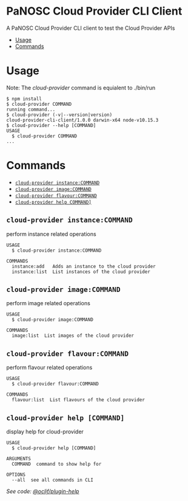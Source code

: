 PaNOSC Cloud Provider CLI Client
================================

A PaNOSC Cloud Provider CLI client to test the Cloud Provider APIs


<!-- toc -->
* [Usage](#usage)
* [Commands](#commands)
<!-- tocstop -->
# Usage
<!-- usage -->

Note: The <i>cloud-provider</i> command is equialent to ./bin/run

```sh-session
$ npm install
$ cloud-provider COMMAND
running command...
$ cloud-provider (-v|--version|version)
cloud-provider-cli-client/1.0.0 darwin-x64 node-v10.15.3
$ cloud-provider --help [COMMAND]
USAGE
  $ cloud-provider COMMAND
...
```
<!-- usagestop -->
# Commands
<!-- commands -->
* [`cloud-provider instance:COMMAND`](#cloud-provider-instance-command)
* [`cloud-provider image:COMMAND`](#cloud-provider-image-command)
* [`cloud-provider flavour:COMMAND`](#cloud-provider-flavour-command)
* [`cloud-provider help COMMAND]`](#cloud-provider-help-command)

## `cloud-provider instance:COMMAND`

perform instance related operations

```
USAGE
  $ cloud-provider instance:COMMAND

COMMANDS
  instance:add   Adds an instance to the cloud provider
  instance:list  List instances of the cloud provider
```

## `cloud-provider image:COMMAND`

perform image related operations

```
USAGE
  $ cloud-provider image:COMMAND

COMMANDS
  image:list  List images of the cloud provider
```

## `cloud-provider flavour:COMMAND`

perform flavour related operations

```
USAGE
  $ cloud-provider flavour:COMMAND

COMMANDS
  flavour:list  List flavours of the cloud provider
```

## `cloud-provider help [COMMAND]`

display help for cloud-provider

```
USAGE
  $ cloud-provider help [COMMAND]

ARGUMENTS
  COMMAND  command to show help for

OPTIONS
  --all  see all commands in CLI
```

_See code: [@oclif/plugin-help](https://github.com/oclif/plugin-help/blob/v2.2.1/src/commands/help.ts)_

<!-- commandsstop -->
